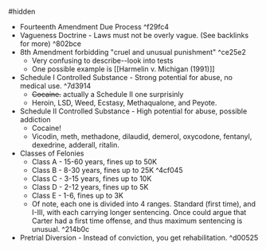 #hidden 
* Fourteenth Amendment Due Process ^f29fc4
* Vagueness Doctrine - Laws must not be overly vague. (See backlinks for more) ^802bce
* 8th Amendment forbidding "cruel and unusual punishment" ^ce25e2
	* Very confusing to describe--look into tests
	* One possible example is [[Harmelin v. Michigan (1991)]]
* Schedule I Controlled Substance - Strong potential for abuse, no medical use. ^7d3914
	* ~~Cocaine.~~ actually a Schedule II one surprisinly
	* Heroin, LSD, Weed, Ecstasy, Methaqualone, and Peyote.
* Schedule II Controlled Substance - High potential for abuse, possible addiction
	* Cocaine! 
	* Vicodin, meth, methadone, dilaudid, demerol, oxycodone, fentanyl, dexedrine, adderall, ritalin.
* Classes of Felonies
	* Class A - 15-60 years, fines up to 50K
	* Class B - 8-30 years, fines up to 25K ^4cf045
	* Class C - 3-15 years, fines up to 10K
	* Class D - 2-12 years, fines up to 5K
	* Class E - 1-6, fines up to 3K
	* Of note, each one is divided into 4 ranges. Standard (first time), and I-III, with each carrying longer sentencing. Once could argue that Carter had a first time offense, and thus maximum sentencing is unusual. ^214b0c
* Pretrial Diversion - Instead of conviction, you get rehabilitation. ^d00525